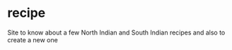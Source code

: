 # recipe
Site to know about a few North Indian and South Indian recipes and also to create a new one
